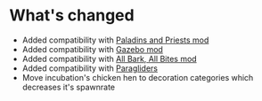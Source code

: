 # What's changed

+ Added compatibility with [Paladins and Priests mod](https://www.curseforge.com/minecraft/mc-mods/paladins-and-priests)
+ Added compatibility with [Gazebo mod](https://www.curseforge.com/minecraft/mc-mods/gazebos)
+ Added compatibility with [All Bark, All Bites mod](https://www.curseforge.com/minecraft/mc-mods/all-bark-all-bite)
+ Added compatibility with [Paragliders](https://www.curseforge.com/minecraft/mc-mods/paragliders)
+ Move incubation's chicken hen to decoration categories which decreases it's spawnrate
